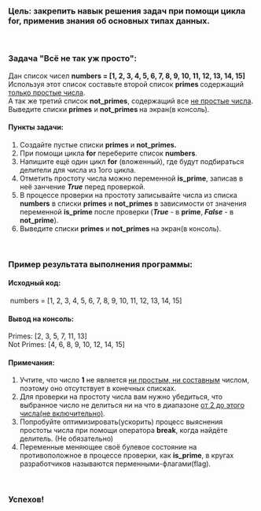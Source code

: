 <div class="tlk-lecture__homework-text" data-field="tlk-text"><h3 class="t-redactor__h3">Цель: закрепить навык решения задач при помощи цикла for, применив знания об основных типах данных.</h3><br><h3 class="t-redactor__h3">Задача "Всё не так уж просто":</h3>Дан список чисел <strong>numbers = [1, 2, 3, 4, 5, 6, 7, 8, 9, 10, 11, 12, 13, 14, 15]</strong><br>Используя этот список составьте второй список <strong>primes </strong>содержащий <u>только простые числа</u>.<br>А так же третий список <strong>not_primes</strong>, содержащий все <u>не простые числа</u>.<br>Выведите списки <strong>primes</strong> и <strong>not_primes </strong>на экран(в консоль).<br><h4 class="t-redactor__h4">Пункты задачи:</h4><ol><li data-list="ordered">Создайте пустые списки <strong>primes</strong> и <strong>not_primes.</strong></li><li data-list="ordered">При помощи цикла <strong>for</strong> переберите список <strong>numbers</strong>.</li><li data-list="ordered">Напишите ещё один цикл <strong>for</strong> (вложенный), где будут подбираться делители для числа из 1ого цикла.</li><li data-list="ordered">Отметить простоту числа можно переменной <strong>is_prime</strong>, записав в неё занчение <strong><em>True</em></strong> перед проверкой.</li><li data-list="ordered">В процессе проверки на простоту записывайте числа из списка <strong>numbers</strong> в списки <strong>primes</strong> и <strong>not_primes</strong> в зависимости от значения переменной <strong>is_prime</strong> после проверки (<strong><em>True</em></strong> - в <strong>prime</strong>, <strong><em>False</em></strong> - в <strong>not_prime</strong>).</li><li data-list="ordered">Выведите списки <strong>primes</strong> и <strong>not_primes </strong>на экран(в консоль).</li></ol><br><h3 class="t-redactor__h3">Пример результата выполнения программы:</h3><h4 class="t-redactor__h4">Исходный код:</h4>&nbsp;numbers = [1, 2, 3, 4, 5, 6, 7, 8, 9, 10, 11, 12, 13, 14, 15]<br><h4 class="t-redactor__h4">Вывод на консоль:</h4>Primes:&nbsp;[2, 3, 5, 7, 11, 13]<br>Not Primes:&nbsp;[4, 6, 8, 9, 10, 12, 14, 15]<br><h4 class="t-redactor__h4">Примечания:</h4><ol><li data-list="ordered">Учтите, что число <strong>1</strong> не является <u>ни простым, ни составным</u> числом, поэтому оно отсутствует в конечных списках.</li><li data-list="ordered">Для проверки на простоту числа вам нужно убедиться, что выбранное число не делиться ни на что в диапазоне <u>от 2 до этого числа(не включительно)</u>.</li><li data-list="ordered">Попробуйте оптимизировать(ускорить) процесс выяснения простоты числа при помощи оператора <strong>break</strong>, когда найдёте делитель. (Не обязательно)</li><li data-list="ordered">Переменные меняющее своё булевое состояние на противоположное в процессе проверки, как <strong>is_prime</strong>, в кругах разработчиков называются перменными-флагами(flag).</li></ol><br><h3 class="t-redactor__h3">Успехов!</h3></div>
